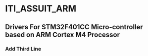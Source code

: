 # ITI_ASSUIT_ARM
## Drivers For STM32F401CC Micro-controller based on ARM Cortex M4 Processor
### Add Third Line